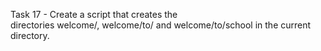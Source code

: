 Task 17 - Create a script that creates the directories welcome/, welcome/to/ and welcome/to/school in the current directory.
